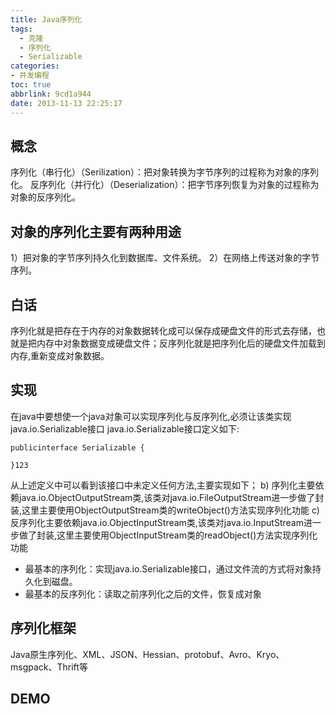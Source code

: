 ```yaml
---
title: Java序列化
tags:
  - 克隆
  - 序列化
  - Serializable
categories: 
- 并发编程
toc: true
abbrlink: 9cd1a944
date: 2013-11-13 22:25:17
---
```


## 概念

序列化（串行化）（Serilization）：把对象转换为字节序列的过程称为对象的序列化。 
反序列化（并行化）（Deserialization）：把字节序列恢复为对象的过程称为对象的反序列化。 

## 对象的序列化主要有两种用途

1）把对象的字节序列持久化到数据库、文件系统。
2）在网络上传送对象的字节序列。 

## 白话

序列化就是把存在于内存的对象数据转化成可以保存成硬盘文件的形式去存储，也就是把内存中对象数据变成硬盘文件；反序列化就是把序列化后的硬盘文件加载到内存,重新变成对象数据。

## 实现 

在java中要想使一个java对象可以实现序列化与反序列化,必须让该类实现java.io.Serializable接口
java.io.Serializable接口定义如下:
```
publicinterface Serializable {

}123
```
从上述定义中可以看到该接口中未定义任何方法,主要实现如下；
b) 序列化主要依赖java.io.ObjectOutputStream类,该类对java.io.FileOutputStream进一步做了封装,这里主要使用ObjectOutputStream类的writeObject()方法实现序列化功能
c) 反序列化主要依赖java.io.ObjectInputStream类,该类对java.io.InputStream进一步做了封装,这里主要使用ObjectInputStream类的readObject()方法实现序列化功能

- 最基本的序列化：实现java.io.Serializable接口，通过文件流的方式将对象持久化到磁盘。
- 最基本的反序列化：读取之前序列化之后的文件，恢复成对象

## 序列化框架

Java原生序列化、XML、JSON、Hessian、protobuf、Avro、Kryo、msgpack、Thrift等

## DEMO




